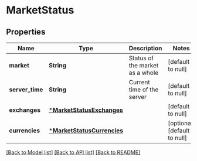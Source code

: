 # MarketStatus

## Properties
Name | Type | Description | Notes
------------ | ------------- | ------------- | -------------
**market** | **String** | Status of the market as a whole | [default to null]
**server_time** | **String** | Current time of the server | [default to null]
**exchanges** | [***MarketStatusExchanges**](MarketStatus_exchanges.md) |  | [default to null]
**currencies** | [***MarketStatusCurrencies**](MarketStatus_currencies.md) |  | [optional] [default to null]

[[Back to Model list]](../README.md#documentation-for-models) [[Back to API list]](../README.md#documentation-for-api-endpoints) [[Back to README]](../README.md)

